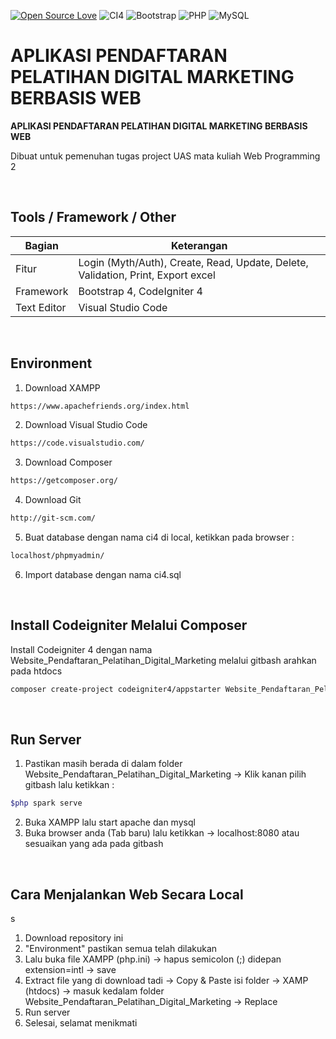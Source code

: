 [![Open Source Love](https://badges.frapsoft.com/os/v1/open-source.svg?style=flat)](https://github.com/ellerbrock/open-source-badges/)
![CI4](https://img.shields.io/badge/-Codeigniter4-black?style=flat&logo=Codeigniter)
![Bootstrap](https://img.shields.io/badge/-Bootstrap-purple.svg?&logo=bootstrap&logoColor=white)
![PHP](https://img.shields.io/badge/-PHP-grey.svg?&logo=PHP&logoColor=white)
![MySQL](https://img.shields.io/badge/-MySQL-blue.svg?style=flat&logo=mysql&logoColor=white)

# APLIKASI PENDAFTARAN PELATIHAN DIGITAL MARKETING BERBASIS WEB

<b>APLIKASI PENDAFTARAN PELATIHAN DIGITAL MARKETING BERBASIS WEB</b>

<p>Dibuat untuk pemenuhan tugas project UAS mata kuliah Web Programming 2</p>

<br>

## Tools / Framework / Other

| Bagian      | Keterangan                                                                       |
| ----------- | -------------------------------------------------------------------------------- |
| Fitur       | Login (Myth/Auth), Create, Read, Update, Delete, Validation, Print, Export excel |
| Framework   | Bootstrap 4, CodeIgniter 4                                                       |
| Text Editor | Visual Studio Code                                                               |

<br>

## Environment

1. Download XAMPP

```bash
https://www.apachefriends.org/index.html
```

2. Download Visual Studio Code

```bash
https://code.visualstudio.com/
```

3. Download Composer

```bash
https://getcomposer.org/
```

4. Download Git

```bash
http://git-scm.com/
```

5. Buat database dengan nama ci4 di local, ketikkan pada browser :

```bash
localhost/phpmyadmin/
```

6. Import database dengan nama ci4.sql

<br>

## Install Codeigniter Melalui Composer

Install Codeigniter 4 dengan nama Website_Pendaftaran_Pelatihan_Digital_Marketing melalui gitbash arahkan pada htdocs

```bash
composer create-project codeigniter4/appstarter Website_Pendaftaran_Pelatihan_Digital_Marketing
```

<br>

## Run Server

1. Pastikan masih berada di dalam folder Website_Pendaftaran_Pelatihan_Digital_Marketing -> Klik kanan pilih gitbash lalu ketikkan :

```bash
$php spark serve
```

2. Buka XAMPP lalu start apache dan mysql
3. Buka browser anda (Tab baru) lalu ketikkan -> localhost:8080 atau sesuaikan yang ada pada gitbash

<br>

## Cara Menjalankan Web Secara Local

s

1. Download repository ini
2. "Environment" pastikan semua telah dilakukan
3. Lalu buka file XAMPP (php.ini) -> hapus semicolon (;) didepan extension=intl -> save
4. Extract file yang di download tadi -> Copy & Paste isi folder -> XAMP (htdocs) -> masuk kedalam folder Website_Pendaftaran_Pelatihan_Digital_Marketing -> Replace
5. Run server
6. Selesai, selamat menikmati

<br>
